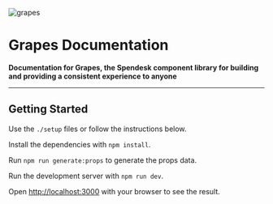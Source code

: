 ![grapes](https://user-images.githubusercontent.com/37290761/165259641-068e675a-a24a-4bc0-9021-9a69f95475c8.jpeg)

# Grapes Documentation

**Documentation for Grapes, the Spendesk component library for building and providing a consistent experience to anyone**

---

## Getting Started

Use the `./setup` files or follow the instructions below.

Install the dependencies with `npm install`.

Run `npm run generate:props` to generate the props data.

Run the development server with `npm run dev`.

Open [http://localhost:3000](http://localhost:3000) with your browser to see the result.